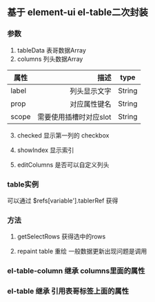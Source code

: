 ## 基于 element-ui el-table二次封装

### 参数

1. tableData 表哥数据Array
2. columns 列头数据Array

| 属性        | 描述                  |  type       |
| --------   | ---------------------:| :----:      |
| label      | 列头显示文字            |   String    |
| prop       | 对应属性键名            |   String    |
| scope      | 需要使用插槽时对应slot   |   String    |

3. checked 显示第一列的 checkbox

4. showIndex 显示索引

5. editColumns 是否可以自定义列头

### table实例

  可以通过 $refs[variable'].tablerRef 获得

### 方法

1. getSelectRows 获得选中的rows

2. repaint table 重绘 一般数据更新出现问题是调用

###  el-table-column 继承 columns里面的属性 

### el-table 继承 引用表哥标签上面的属性

